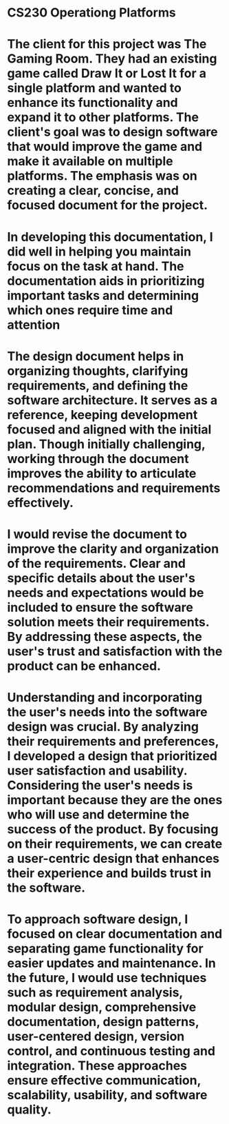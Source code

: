 # CS230 Operationg Platforms

# The client for this project was The Gaming Room. They had an existing game called Draw It or Lost It for a single platform and wanted to enhance its functionality and expand it to other platforms. The client's goal was to design software that would improve the game and make it available on multiple platforms. The emphasis was on creating a clear, concise, and focused document for the project.

# In developing this documentation, I did well in helping you maintain focus on the task at hand. The documentation aids in prioritizing important tasks and determining which ones require time and attention

# The design document helps in organizing thoughts, clarifying requirements, and defining the software architecture. It serves as a reference, keeping development focused and aligned with the initial plan. Though initially challenging, working through the document improves the ability to articulate recommendations and requirements effectively.

# I would revise the document to improve the clarity and organization of the requirements. Clear and specific details about the user's needs and expectations would be included to ensure the software solution meets their requirements. By addressing these aspects, the user's trust and satisfaction with the product can be enhanced.

# Understanding and incorporating the user's needs into the software design was crucial. By analyzing their requirements and preferences, I developed a design that prioritized user satisfaction and usability. Considering the user's needs is important because they are the ones who will use and determine the success of the product. By focusing on their requirements, we can create a user-centric design that enhances their experience and builds trust in the software.

# To approach software design, I focused on clear documentation and separating game functionality for easier updates and maintenance. In the future, I would use techniques such as requirement analysis, modular design, comprehensive documentation, design patterns, user-centered design, version control, and continuous testing and integration. These approaches ensure effective communication, scalability, usability, and software quality.





